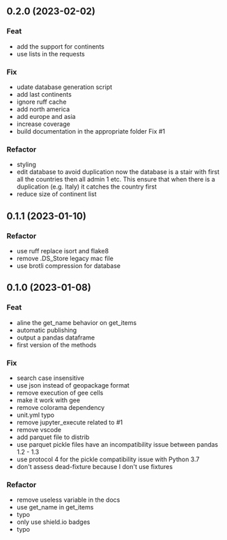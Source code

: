 ## 0.2.0 (2023-02-02)

### Feat

- add the support for continents
- use lists in the requests

### Fix

- udate database generation script
- add last continents
- ignore ruff cache
- add north america
- add europe and asia
- increase coverage
- build documentation in the appropriate folder Fix #1

### Refactor

- styling
- edit database to avoid duplication now the database is a stair with first all the countries then all admin 1 etc. This ensure that when there is a duplication (e.g. Italy) it catches the country first
- reduce size of continent list

## 0.1.1 (2023-01-10)

### Refactor

- use ruff replace isort and flake8
- remove .DS_Store legacy mac file
- use brotli compression for database

## 0.1.0 (2023-01-08)

### Feat

- aline the get_name behavior on get_items
- automatic publishing
- output a pandas dataframe
- first version of the methods

### Fix

- search case insensitive
- use json instead of geopackage format
- remove execution of gee cells
- make it work with gee
- remove colorama dependency
- unit.yml typo
- remove jupyter_execute related to #1
- remove vscode
- add parquet file to distrib
- use parquet pickle files have an incompatibility issue between pandas 1.2 - 1.3
- use protocol 4 for the pickle compatibility issue with Python 3.7
- don't assess dead-fixture because I don't use fixtures

### Refactor

- remove useless variable in the docs
- use get_name in get_items
- typo
- only use shield.io badges
- typo
